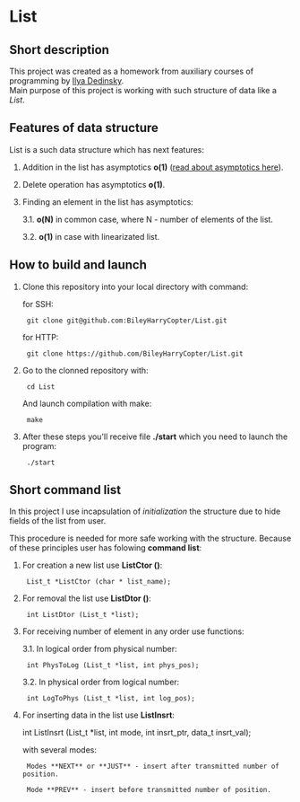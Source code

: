 # List #

## Short description ##

This project was created as a homework from auxiliary courses of programming by [Ilya Dedinsky](https://github.com/ded32?tab=following).  
Main purpose of this project is working with such structure of data like a *List*.

## Features of data structure ##

List is a such data structure which has next features:

1. Addition in the list has asymptotics **o(1)** ([read about asymptotics here](http://cs.mipt.ru/wp/wp-content/uploads/2018/09/02-resource.pdf)).

2. Delete operation has asymptotics **o(1)**.

3. Finding an element in the list has asymptotics:

    3.1. **o(N)** in common case, where N - number of elements of the list.

    3.2. **o(1)** in case with linearizated list.

## How to build and launch ##

1. Clone this repository into your local directory with command:

    for SSH:

        git clone git@github.com:BileyHarryCopter/List.git

    for HTTP:

        git clone https://github.com/BileyHarryCopter/List.git

2. Go to the clonned repository with:

        cd List

    And launch compilation with make:

        make

3. After these steps you'll receive file **./start** which you need to launch the program:

        ./start

## Short command list ##

In this project I use incapsulation of *initialization* the structure due to hide fields of the list from user.

This procedure is needed for more safe working with the structure. Because of these principles user has folowing **command list**:

1. For creation a new list use **ListCtor (<name of a list>)**:

        List_t *ListCtor (char * list_name);

2. For removal the list use **ListDtor (<list>)**:

        int ListDtor (List_t *list);

3. For receiving number of element in any order use functions:

    3.1. In logical order from physical number:

        int PhysToLog (List_t *list, int phys_pos);

    3.2. In physical order from logical number:

        int LogToPhys (List_t *list, int log_pos);

4. For inserting data in the list use **ListInsrt**:

    int ListInsrt (List_t *list, int mode, int insrt_ptr, data_t insrt_val);

    with several modes:

        Modes **NEXT** or **JUST** - insert after transmitted number of position.

        Mode **PREV** - insert before transmitted number of position.
